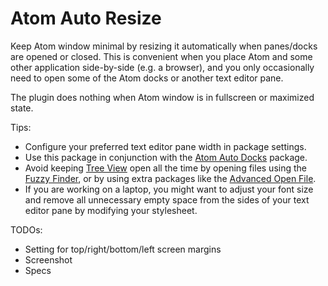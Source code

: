 # Atom Auto Resize

Keep Atom window minimal by resizing it automatically when panes/docks are
opened or closed. This is convenient when you place Atom and some other
application side-by-side (e.g. a browser), and you only occasionally need to
open some of the Atom docks or another text editor pane.

The plugin does nothing when Atom window is in fullscreen or maximized state.

Tips:

* Configure your preferred text editor pane width in package settings.
* Use this package in conjunction with the
[Atom Auto Docks](https://atom.io/packages/atom-auto-docks) package.
* Avoid keeping [Tree View](https://atom.io/packages/tree-view) open all the
time by opening files using the
[Fuzzy Finder](https://atom.io/packages/fuzzy-finder), or by using extra
packages like the [Advanced Open File](https://atom.io/packages/advanced-open-file).
* If you are working on a laptop, you might want to adjust your font size
and remove all unnecessary empty space from the sides of your text editor pane
by modifying your stylesheet.

TODOs:
* Setting for top/right/bottom/left screen margins
* Screenshot
* Specs
